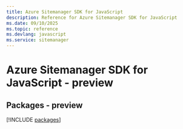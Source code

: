 ```yaml
---
title: Azure Sitemanager SDK for JavaScript
description: Reference for Azure Sitemanager SDK for JavaScript
ms.date: 09/10/2025
ms.topic: reference
ms.devlang: javascript
ms.service: sitemanager
---
```

# Azure Sitemanager SDK for JavaScript - preview
## Packages - preview
[!INCLUDE [packages](sitemanager-index.md)]